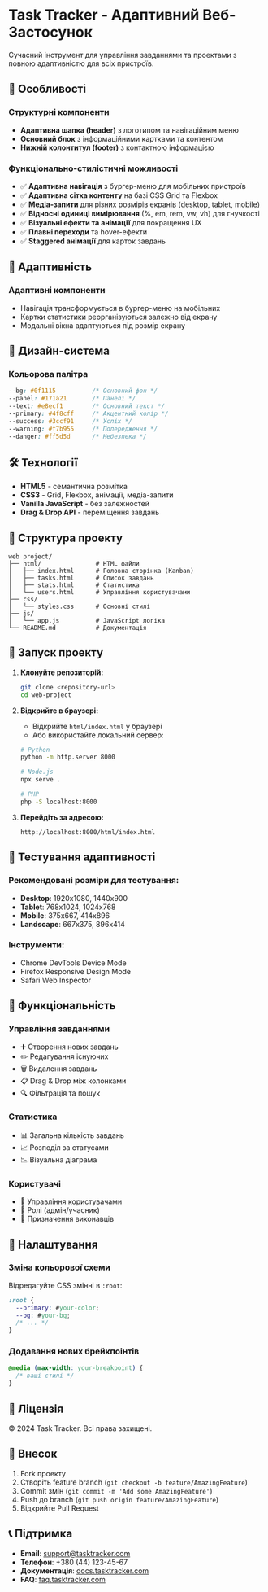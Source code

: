 # Task Tracker - Адаптивний Веб-Застосунок

Сучасний інструмент для управління завданнями та проектами з повною адаптивністю для всіх пристроїв.

## 🚀 Особливості

### Структурні компоненти
- **Адаптивна шапка (header)** з логотипом та навігаційним меню
- **Основний блок** з інформаційними картками та контентом
- **Нижній колонтитул (footer)** з контактною інформацією

### Функціонально-стилістичні можливості
- ✅ **Адаптивна навігація** з бургер-меню для мобільних пристроїв
- ✅ **Адаптивна сітка контенту** на базі CSS Grid та Flexbox
- ✅ **Медіа-запити** для різних розмірів екранів (desktop, tablet, mobile)
- ✅ **Відносні одиниці вимірювання** (%, em, rem, vw, vh) для гнучкості
- ✅ **Візуальні ефекти та анімації** для покращення UX
- ✅ **Плавні переходи** та hover-ефекти
- ✅ **Staggered анімації** для карток завдань

## 📱 Адаптивність

### Адаптивні компоненти
- Навігація трансформується в бургер-меню на мобільних
- Картки статистики реорганізуються залежно від екрану
- Модальні вікна адаптуються під розмір екрану

## 🎨 Дизайн-система

### Кольорова палітра
```css
--bg: #0f1115          /* Основний фон */
--panel: #171a21       /* Панелі */
--text: #e8ecf1        /* Основний текст */
--primary: #4f8cff     /* Акцентний колір */
--success: #3ccf91     /* Успіх */
--warning: #f7b955     /* Попередження */
--danger: #ff5d5d      /* Небезпека */
```


## 🛠 Технології

- **HTML5** - семантична розмітка
- **CSS3** - Grid, Flexbox, анімації, медіа-запити
- **Vanilla JavaScript** - без залежностей
- **Drag & Drop API** - переміщення завдань

## 📁 Структура проекту

```
web project/
├── html/               # HTML файли
│   ├── index.html      # Головна сторінка (Kanban)
│   ├── tasks.html      # Список завдань
│   ├── stats.html      # Статистика
│   └── users.html      # Управління користувачами
├── css/
│   └── styles.css      # Основні стилі
├── js/
│   └── app.js          # JavaScript логіка
└── README.md           # Документація
```

## 🚀 Запуск проекту

1. **Клонуйте репозиторій:**
   ```bash
   git clone <repository-url>
   cd web-project
   ```

2. **Відкрийте в браузері:**
   - Відкрийте `html/index.html` у браузері
   - Або використайте локальний сервер:
   ```bash
   # Python
   python -m http.server 8000
   
   # Node.js
   npx serve .
   
   # PHP
   php -S localhost:8000
   ```

3. **Перейдіть за адресою:**
   ```
   http://localhost:8000/html/index.html
   ```

## 📱 Тестування адаптивності

### Рекомендовані розміри для тестування:
- **Desktop**: 1920x1080, 1440x900
- **Tablet**: 768x1024, 1024x768
- **Mobile**: 375x667, 414x896
- **Landscape**: 667x375, 896x414

### Інструменти:
- Chrome DevTools Device Mode
- Firefox Responsive Design Mode
- Safari Web Inspector

## 🎯 Функціональність

### Управління завданнями
- ➕ Створення нових завдань
- ✏️ Редагування існуючих
- 🗑️ Видалення завдань
- 📋 Drag & Drop між колонками
- 🔍 Фільтрація та пошук

### Статистика
- 📊 Загальна кількість завдань
- 📈 Розподіл за статусами
- 📉 Візуальна діаграма

### Користувачі
- 👥 Управління користувачами
- 🔐 Ролі (адмін/учасник)
- 👤 Призначення виконавців

## 🔧 Налаштування

### Зміна кольорової схеми
Відредагуйте CSS змінні в `:root`:
```css
:root {
  --primary: #your-color;
  --bg: #your-bg;
  /* ... */
}
```

### Додавання нових брейкпоінтів
```css
@media (max-width: your-breakpoint) {
  /* ваші стилі */
}
```

## 📄 Ліцензія

© 2024 Task Tracker. Всі права захищені.

## 🤝 Внесок

1. Fork проекту
2. Створіть feature branch (`git checkout -b feature/AmazingFeature`)
3. Commit змін (`git commit -m 'Add some AmazingFeature'`)
4. Push до branch (`git push origin feature/AmazingFeature`)
5. Відкрийте Pull Request

## 📞 Підтримка

- **Email**: support@tasktracker.com
- **Телефон**: +380 (44) 123-45-67
- **Документація**: [docs.tasktracker.com](https://docs.tasktracker.com)
- **FAQ**: [faq.tasktracker.com](https://faq.tasktracker.com)